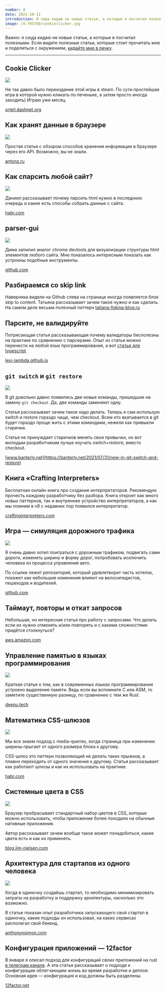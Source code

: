 ```yaml
---
number: 4
date: 2021-10-11
introduction: Я сюда кидаю не новые статьи, а которые я посчитал полезными. Если видите полезные статьи, которые стоит прочитать мне и поделиться с окружением, кидайте мне в личку.
image: /4-795780/cookieclicker.jpg
---
```


Важно: я сюда кидаю не новые статьи, а которые я посчитал полезными. Если видите полезные статьи, которые стоит прочитать мне и поделиться с окружением, <a href="https://t.me/sovasergey" target="_blank">кидайте мне в личку</a>.

<hr />

## Cookie Clicker

![](/4-795780/cookieclicker.jpg)

Не так давно было переиздание этой игры в steam. По сути простейшая игра в которой нужно кликать по печеньке, а затем просто иногда заходить) Играю уже месяц.

[orteil.dashnet.org](https://orteil.dashnet.org/cookieclicker/)

## Как хранят данные в браузере

![](/4-795780/3733dda6085918158bcbc2e8bce16e1d.png)

Простая статья с обзором способов хранения информации в браузере через его API. Возможно, вы не знали.

[antonz.ru](https://antonz.ru/browser-storage/)

## Как спарсить любой сайт?

![](/4-795780/1dd527e98421a79ee759255bb9478332.png)

Даниил рассказывает почему парсить html нужно в последнюю очередь и какие есть способы собрать данные с сайта.

[habr.com](https://habr.com/ru/post/579336/)

## parser-gui

![](/4-795780/60885930532e168c9cac568a45acb468.png)

Дима запилил аналог chrome devtools для визуализации структуры html элементов любого сайта. Мне показалось интересным показать как устроены подобные инструменты.

[github.com](https://github.com/dmitryshelomanov/parser-gui)

## Разбираемся со skip link

Наверняка видели на Github слева на странице иногда появляется блок skip to content. Татьяна рассказывает зачем такое нужно и как сделать.
На самом деле весьма полезный паттерн
[tatiana-fokina-blog.ru](https://tatiana-fokina-blog.ru/posts/understanding-a-skip-link/)

## Парсите, не валидируйте

Потрясающая статья рассказывающая почему валидаторы бесполезны на практике по сравнению с парсерами.
Опыт из статьи можно перенести на любой язык программирования, а вот [статья для typescript](https://itnext.io/parse-dont-validate-incoming-data-in-typescript-d6d5bfb092c8).

[lexi-lambda.github.io](https://lexi-lambda.github.io/blog/2019/11/05/parse-don-t-validate/)

## `git switch` и `git restore`

![](/4-795780/5e4f5bd8d173b043faacdd3ace850eb4.jpg)

В git довольно давно появились две новые команды, пришедшие на замену `git checkout`. Да, две команды заменяют одну.

Статья рассказывает зачем такое надо делать. Теперь я сам использую switch и restore гораздо чаще, чем checkout. Всем кто вкатывается в git будет гораздо проще жить с этими командами, нежели как привыкли старички.

Статья не принуждает старичков менять свои привычки, но вот молодым разработчикам лучше изучать switch+restore, вместо checkout.

[www.banterly.net](https://banterly.net/2021/07/31/new-in-git-switch-and-restore)

## Книга «Crafting Interpreters»

Бесплатная онлайн книга про создание интерпретаторов. Рекомендую прочесть каждому разработчику без разбора. Книга откроет как много новых паттернов, так и внутреннее устройство интерпретаторов, а как мы помним в v8 с недавних пор появился интерпретатор.

[craftinginterpreters.com](https://craftinginterpreters.com/contents.html?)

## Игра — симуляция дорожного трафика

![](/4-795780/e1af1b4358a6dd3ee54c9295b5b94818.jpg)

Я очень давно хотел поиграться с дорожным трафиком, подвигать сами дороги, изменить ширину и форму дорог, попробовать исключить человека из процесса управления авто.

По ссылке лежит репозиторий, который удовлетворит часть хотелок, покажет как небольшие изменения влияют на велосипедистов, пешеходов и водителей.

[github.com](https://github.com/a-b-street/abstreet)

## Таймаут, повторы и откат запросов

Небольшая, но интересная статья про работу с запросами. Что делать если их нужно отменять и/или повторять и с какими сложностями придётся столкнуться?

[aws.amazon.com](https://aws.amazon.com/builders-library/timeouts-retries-and-backoff-with-jitter/)

## Управление памятью в языках программирования

![](/4-795780/c53d74a15e178ea4e68189ff4751242e.png)

Краткая статья о том, как в современных языках программирования устроено выделение памяти. Ведь если вы вспомните C или ASM, то заметите существенную разницу, по сравнению с тем же Rust.

[deepu.tech](https://deepu.tech/memory-management-in-programming/)

## Математика CSS-шлюзов

![](/4-795780/97220347f6a24db7013072582d4ecb79.png)

Мы все знаем подход с media-queries, когда страница при изменении ширины прыгает от одного размера блока к другому.

CSS-шлюз это паттерн позволяющий не делать таких прыжков, а плавно переходить от одного значения к другому. Статья рассказывает как работают шлюзы и как их использовать на практике.

[habr.com](https://habr.com/ru/company/vk/blog/315196/)

## Системные цвета в CSS

![](/4-795780/62cefbd7901e21864c235f2c5725020f.png)

Браузер пробрасывает стандартный набор цветов в CSS, которые можно использовать, чтобы приложение более походило на обычные нативные приложения.

Автор рассказывает зачем вообще такое может понадобиться, какие цвета есть и как их применять.

[blog.jim-nielsen.com](https://blog.jim-nielsen.com/2021/css-system-colors)

## Архитектура для стартапов из одного человека

![](/4-795780/083e59d840045fb8a57fa7ec3df71dae.png)

Когда в одиночку создаёшь стартап, то необходимо минимизировать затраты на разработку и поддержку архитектуры, насколько это возможно.

В статье показан опыт разработчика запускающего свой стартап в одиночку, какие подходы он использовал, на каких сервисах располагал свой бекенд.

[anthonynsimon.com](https://anthonynsimon.com/blog/one-man-saas-architecture/)

## Конфигурация приложений — 12factor

В январе я описал подход для конфигураций своих приложений на rust [в телеграм канале](https://t.me/sergeysova/278). А эта статья рассказывает о подходе к конфигурации облегчающем жизнь во время разработки и деплоя. Основная идея — конфигурация и код должны быть разделены.

[12factor.net](https://12factor.net/ru/config)
